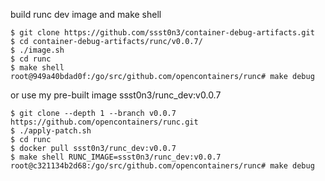 build runc dev image and make shell

```
$ git clone https://github.com/ssst0n3/container-debug-artifacts.git
$ cd container-debug-artifacts/runc/v0.0.7/
$ ./image.sh
$ cd runc
$ make shell
root@949a40bdad0f:/go/src/github.com/opencontainers/runc# make debug
```

or use my pre-built image ssst0n3/runc_dev:v0.0.7

```
$ git clone --depth 1 --branch v0.0.7 https://github.com/opencontainers/runc.git
$ ./apply-patch.sh
$ cd runc
$ docker pull ssst0n3/runc_dev:v0.0.7
$ make shell RUNC_IMAGE=ssst0n3/runc_dev:v0.0.7
root@c321134b2d68:/go/src/github.com/opencontainers/runc# make debug
```
